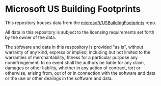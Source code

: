 # Microsoft US Building Footprints

This repository houses data from the [microsoft/USBuildingFootprints](https://github.com/microsoft/USBuildingFootprints) repo.

All data in this repository is subject to the licensing requirements set forth by the owner of the data.

The software and data in this respository is provided "as is", without warranty of any kind, express or implied, including but not limited to the warranties of merchantability, fitness for a particular purpose any noninfringement. In no event shall the authors be liable for any claim, damages or other liability, whether in any action of contract, tort or otherwise, arising from, out of or in connection with the software and data or the use or other dealings in the software and data.
